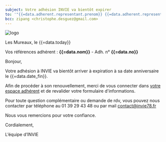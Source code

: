 ```yaml
---
subject: Votre adhésion INVIE va bientôt expirer
to: '"{{=data.adherent.representant.prenom}} {{=data.adherent.representant.nom}}" <{{=data.adherent.representant.email}}>'
bcc: zipang <christophe.desguez@gmail.com>
---
```

<img src="https://invie78.fr/images/logo.jpg" alt="logo" />

Les Mureaux, le {{=data.today}}

Vos références adhérent : **{{=data.nom}}** - Adh. n° **{{=data.no}}**

Bonjour,

Votre adhésion à INVIE va bientôt arriver à expiration à sa date anniversaire le {{=data.date_fin}}.

Afin de procéder à son renouvellement, merci de vous connecter dans <a href="{{=data.env.NEXT_PUBLIC_SITE_URL}}">votre espace adhérent</a> et de revalider votre formulaire d'informations.
 
Pour toute question complémentaire ou demande de rdv, vous pouvez nous contacter par téléphone au 01 39 29 43 48 ou par mail contact@invie78.fr

Nous vous remercions pour votre confiance.

Cordialement,

L’équipe d’INVIE
